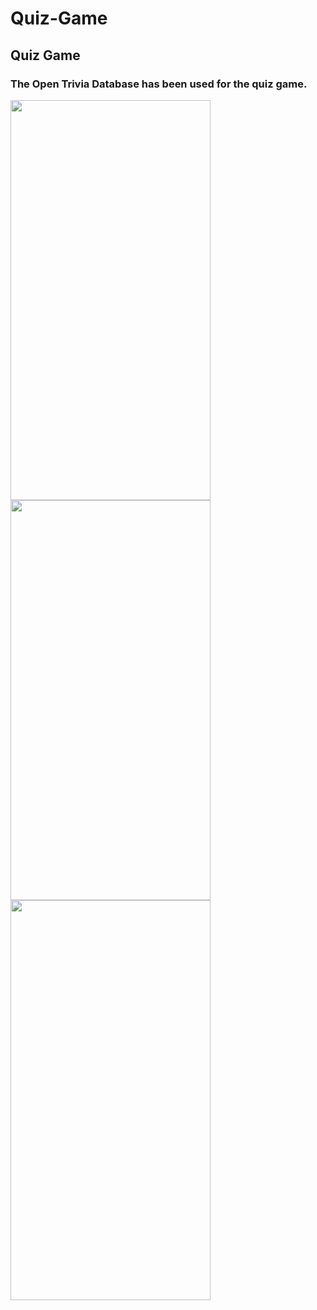# Quiz-Game


<h2>Quiz Game</h2>
<h3>The Open Trivia Database has been used for the quiz game. </h3>

<img src="https://github.com/user-attachments/assets/7200a286-7a94-4d26-9b2d-840d8fd322a4" width="320" height="640">
<img src="https://github.com/user-attachments/assets/995a059e-ff80-4f50-beb6-11235455b91c" width="320" height="640">
<img src="https://github.com/user-attachments/assets/bb34b445-00d5-4e3d-99dc-1ebc0e766b2d" width="320" height="640">


